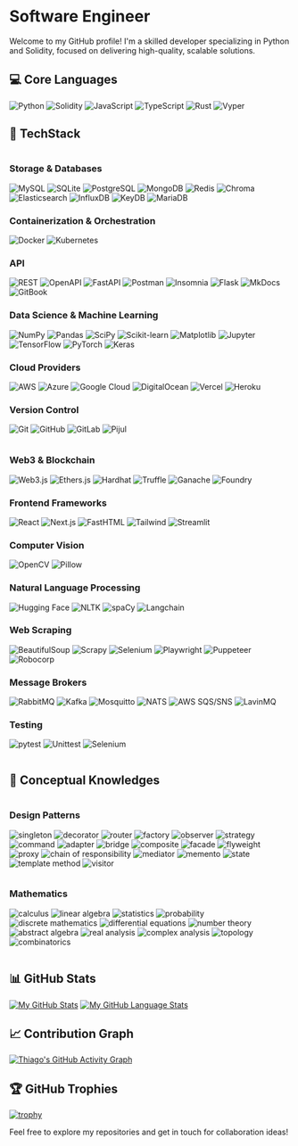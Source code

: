 # Software Engineer

Welcome to my GitHub profile! I'm a skilled developer specializing in Python and Solidity, focused on delivering high-quality, scalable solutions.

## 💻 Core Languages
![Python](https://img.shields.io/badge/-Python-3776AB?logo=python&logoColor=white) ![Solidity](https://img.shields.io/badge/-Solidity-363636?logo=solidity&logoColor=white) ![JavaScript](https://img.shields.io/badge/-JavaScript-F7DF1E?logo=javascript&logoColor=black) ![TypeScript](https://img.shields.io/badge/-TypeScript-007ACC?logo=typescript&logoColor=white) ![Rust](https://img.shields.io/badge/-Rust-000000?logo=rust&logoColor=white) ![Vyper](https://img.shields.io/badge/-Vyper-3776AB?logo=python&logoColor=white)

## 🚀 TechStack

<div style="display: flex; flex-wrap: wrap;">
<div style="flex: 1; min-width: 300px;">

### Storage & Databases
![MySQL](https://img.shields.io/badge/-MySQL-4479A1?logo=mysql&logoColor=white) ![SQLite](https://img.shields.io/badge/-SQLite-003B57?logo=sqlite&logoColor=white) ![PostgreSQL](https://img.shields.io/badge/-PostgreSQL-336791?logo=postgresql&logoColor=white) ![MongoDB](https://img.shields.io/badge/-MongoDB-47A248?logo=mongodb&logoColor=white) ![Redis](https://img.shields.io/badge/-Redis-DC382D?logo=redis&logoColor=white) ![Chroma](https://img.shields.io/badge/-Chroma-000000?logo=chroma&logoColor=white) ![Elasticsearch](https://img.shields.io/badge/-Elasticsearch-005571?logo=elasticsearch&logoColor=white) ![InfluxDB](https://img.shields.io/badge/-InfluxDB-22ADF6?logo=influxdb&logoColor=white) ![KeyDB](https://img.shields.io/badge/-KeyDB-000000?logo=keydb&logoColor=white) ![MariaDB](https://img.shields.io/badge/-MariaDB-003545?logo=mariadb&logoColor=white)

### Containerization & Orchestration
![Docker](https://img.shields.io/badge/-Docker-2496ED?logo=docker&logoColor=white) ![Kubernetes](https://img.shields.io/badge/-Kubernetes-326CE5?logo=kubernetes&logoColor=white)

### API
![REST](https://img.shields.io/badge/-REST-000000?logo=rest&logoColor=white) ![OpenAPI](https://img.shields.io/badge/-OpenAPI-6BA539?logo=openapiinitiative&logoColor=white) ![FastAPI](https://img.shields.io/badge/-FastAPI-009485?logo=fastapi&logoColor=white) ![Postman](https://img.shields.io/badge/-Postman-FF6C37?logo=postman&logoColor=white) ![Insomnia](https://img.shields.io/badge/-Insomnia-4000BF?logo=insomnia&logoColor=white) ![Flask](https://img.shields.io/badge/-Flask-000000?logo=flask&logoColor=white) ![MkDocs](https://img.shields.io/badge/-MkDocs-000000?logo=mkdocs&logoColor=white) ![GitBook](https://img.shields.io/badge/-GitBook-3884FF?logo=gitbook&logoColor=white)

### Data Science & Machine Learning
![NumPy](https://img.shields.io/badge/-NumPy-013243?logo=numpy&logoColor=white) ![Pandas](https://img.shields.io/badge/-Pandas-150458?logo=pandas&logoColor=white) ![SciPy](https://img.shields.io/badge/-SciPy-8CAAE6?logo=scipy&logoColor=white) ![Scikit-learn](https://img.shields.io/badge/-Scikit--learn-F7931E?logo=scikit-learn&logoColor=white) ![Matplotlib](https://img.shields.io/badge/-Matplotlib-11557c?logo=python&logoColor=white) ![Jupyter](https://img.shields.io/badge/-Jupyter-F37626?logo=jupyter&logoColor=white) ![TensorFlow](https://img.shields.io/badge/-TensorFlow-FF6F00?logo=tensorflow&logoColor=white) ![PyTorch](https://img.shields.io/badge/-PyTorch-EE4C2C?logo=pytorch&logoColor=white) ![Keras](https://img.shields.io/badge/-Keras-D00000?logo=keras&logoColor=white)

### Cloud Providers
![AWS](https://img.shields.io/badge/-AWS-232F3E?logo=amazon-aws&logoColor=white) ![Azure](https://img.shields.io/badge/-Azure-0078D4?logo=microsoft-azure&logoColor=white) ![Google Cloud](https://img.shields.io/badge/-Google%20Cloud-4285F4?logo=google-cloud&logoColor=white) ![DigitalOcean](https://img.shields.io/badge/-DigitalOcean-0080FF?logo=digitalocean&logoColor=white) ![Vercel](https://img.shields.io/badge/-Vercel-000000?logo=vercel&logoColor=white) ![Heroku](https://img.shields.io/badge/-Heroku-430098?logo=heroku&logoColor=white)

### Version Control
![Git](https://img.shields.io/badge/-Git-F05032?logo=git&logoColor=white) ![GitHub](https://img.shields.io/badge/-GitHub-181717?logo=github&logoColor=white) ![GitLab](https://img.shields.io/badge/-GitLab-FCA121?logo=gitlab&logoColor=white) ![Pijul](https://img.shields.io/badge/-Pijul-66B2FF?logo=pijul&logoColor=white)

</div>
<div style="flex: 1; min-width: 300px;">

### Web3 & Blockchain
![Web3.js](https://img.shields.io/badge/-Web3.js-F16822?logo=web3.js&logoColor=white) ![Ethers.js](https://img.shields.io/badge/-Ethers.js-3C3C3D?logo=ethereum&logoColor=white) ![Hardhat](https://img.shields.io/badge/-Hardhat-FFF100?logo=hardhat&logoColor=black) ![Truffle](https://img.shields.io/badge/-Truffle-5E464D?logo=truffle&logoColor=white) ![Ganache](https://img.shields.io/badge/-Ganache-5E464D?logo=ganache&logoColor=white) ![Foundry](https://img.shields.io/badge/-Foundry-4CAF50?logo=ethereum&logoColor=white)


### Frontend Frameworks
![React](https://img.shields.io/badge/-React-61DAFB?logo=react&logoColor=black) ![Next.js](https://img.shields.io/badge/-Next.js-000000?logo=next.js&logoColor=white) ![FastHTML](https://img.shields.io/badge/-FastHTML-000000?logo=fastapi&logoColor=white) ![Tailwind](https://img.shields.io/badge/-Tailwind-06B6D4?logo=tailwindcss&logoColor=white) ![Streamlit](https://img.shields.io/badge/-Streamlit-FF4B4B?logo=streamlit&logoColor=white)

### Computer Vision
![OpenCV](https://img.shields.io/badge/-OpenCV-5C3EE8?logo=opencv&logoColor=white) ![Pillow](https://img.shields.io/badge/-Pillow-000000?logo=python&logoColor=white)

### Natural Language Processing
![Hugging Face](https://img.shields.io/badge/-Hugging%20Face-FFD21E?logo=huggingface&logoColor=black) ![NLTK](https://img.shields.io/badge/-NLTK-154F5B?logo=python&logoColor=white) ![spaCy](https://img.shields.io/badge/-spaCy-09A3D5?logo=spacy&logoColor=white) ![Langchain](https://img.shields.io/badge/-Langchain-000000?logo=chainlink&logoColor=white)

### Web Scraping
![BeautifulSoup](https://img.shields.io/badge/-BeautifulSoup-3776AB?logo=python&logoColor=white) ![Scrapy](https://img.shields.io/badge/-Scrapy-60A839?logo=scrapy&logoColor=white) ![Selenium](https://img.shields.io/badge/-Selenium-43B02A?logo=selenium&logoColor=white) ![Playwright](https://img.shields.io/badge/-Playwright-43B02A?logo=playwright&logoColor=white) ![Puppeteer](https://img.shields.io/badge/-Puppeteer-43B02A?logo=puppeteer&logoColor=white) ![Robocorp](https://img.shields.io/badge/-Robocorp-00A9E0?logo=rubocop&logoColor=white)

### Message Brokers
![RabbitMQ](https://img.shields.io/badge/-RabbitMQ-FF6600?logo=rabbitmq&logoColor=white) ![Kafka](https://img.shields.io/badge/-Kafka-231F20?logo=apachekafka&logoColor=white) ![Mosquitto](https://img.shields.io/badge/-Mosquitto-3C3C3D?logo=eclipsemosquitto&logoColor=white) ![NATS](https://img.shields.io/badge/-NATS.io-27AAE1?style=flat&logo=natsdotio&logoColor=white) ![AWS SQS/SNS](https://img.shields.io/badge/-AWS%20SQS&SNS-FF9900?logo=amazonsqs&logoColor=white) ![LavinMQ](https://img.shields.io/badge/-LavinMQ-1E90FF?logoColor=white)

### Testing
![pytest](https://img.shields.io/badge/-pytest-0A9EDC?logo=pytest&logoColor=white) ![Unittest](https://img.shields.io/badge/-Unittest-3776AB?logo=python&logoColor=white) ![Selenium](https://img.shields.io/badge/-Selenium-43B02A?logo=selenium&logoColor=white)

</div>
</div>

## 🧠 Conceptual Knowledges

<div style="display: flex; flex-wrap: wrap;">
<div style="flex: 1; min-width: 300px;">

### Design Patterns
![singleton](https://img.shields.io/badge/-Singleton-000000?logo=designpatterns&logoColor=white) ![decorator](https://img.shields.io/badge/-Decorator-000000?logo=designpatterns&logoColor=white) ![router](https://img.shields.io/badge/-Router-000000?logo=designpatterns&logoColor=white) ![factory](https://img.shields.io/badge/-Factory-000000?logo=designpatterns&logoColor=white) ![observer](https://img.shields.io/badge/-Observer-000000?logo=designpatterns&logoColor=white) ![strategy](https://img.shields.io/badge/-Strategy-000000?logo=designpatterns&logoColor=white) ![command](https://img.shields.io/badge/-Command-000000?logo=designpatterns&logoColor=white) ![adapter](https://img.shields.io/badge/-Adapter-000000?logo=designpatterns&logoColor=white) ![bridge](https://img.shields.io/badge/-Bridge-000000?logo=designpatterns&logoColor=white) ![composite](https://img.shields.io/badge/-Composite-000000?logo=designpatterns&logoColor=white) ![facade](https://img.shields.io/badge/-Facade-000000?logo=designpatterns&logoColor=white) ![flyweight](https://img.shields.io/badge/-Flyweight-000000?logo=designpatterns&logoColor=white) ![proxy](https://img.shields.io/badge/-Proxy-000000?logo=designpatterns&logoColor=white) ![chain of responsibility](https://img.shields.io/badge/-Chain%20of%20Responsibility-000000?logo=designpatterns&logoColor=white) ![mediator](https://img.shields.io/badge/-Mediator-000000?logo=designpatterns&logoColor=white) ![memento](https://img.shields.io/badge/-Memento-000000?logo=designpatterns&logoColor=white) ![state](https://img.shields.io/badge/-State-000000?logo=designpatterns&logoColor=white) ![template method](https://img.shields.io/badge/-Template%20Method-000000?logo=designpatterns&logoColor=white) ![visitor](https://img.shields.io/badge/-Visitor-000000?logo=designpatterns&logoColor=white)

</div>
<div style="flex: 1; min-width: 300px;">

### Mathematics
![calculus](https://img.shields.io/badge/-Calculus-000000?logo=mathematics&logoColor=white) ![linear algebra](https://img.shields.io/badge/-Linear%20Algebra-000000?logo=mathematics&logoColor=white) ![statistics](https://img.shields.io/badge/-Statistics-000000?logo=mathematics&logoColor=white) ![probability](https://img.shields.io/badge/-Probability-000000?logo=mathematics&logoColor=white) ![discrete mathematics](https://img.shields.io/badge/-Discrete%20Mathematics-000000?logo=mathematics&logoColor=white) ![differential equations](https://img.shields.io/badge/-Differential%20Equations-000000?logo=mathematics&logoColor=white) ![number theory](https://img.shields.io/badge/-Number%20Theory-000000?logo=mathematics&logoColor=white) ![abstract algebra](https://img.shields.io/badge/-Abstract%20Algebra-000000?logo=mathematics&logoColor=white) ![real analysis](https://img.shields.io/badge/-Real%20Analysis-000000?logo=mathematics&logoColor=white) ![complex analysis](https://img.shields.io/badge/-Complex%20Analysis-000000?logo=mathematics&logoColor=white) ![topology](https://img.shields.io/badge/-Topology-000000?logo=mathematics&logoColor=white) ![combinatorics](https://img.shields.io/badge/-Combinatorics-000000?logo=mathematics&logoColor=white)

</div>
</div>

## 📊 GitHub Stats
[![My GitHub Stats](https://github-readme-stats.vercel.app/api/?username=0xthiagomartins&count_private=true&theme=tokyonight&showicons=true)]()
[![My GitHub Language Stats](https://github-readme-stats.vercel.app/api/top-langs/?username=0xthiagomartins&langs_count=5&theme=tokyonight)]()

## 📈 Contribution Graph
[![Thiago's GitHub Activity Graph](https://github-readme-activity-graph.vercel.app/graph?username=0xthiagomartins&theme=github-compact)]()

## 🏆 GitHub Trophies
[![trophy](https://github-profile-trophy.vercel.app/?username=0xthiagomartins&theme=onedark)](https://github.com/ryo-ma/github-profile-trophy)

Feel free to explore my repositories and get in touch for collaboration ideas!
